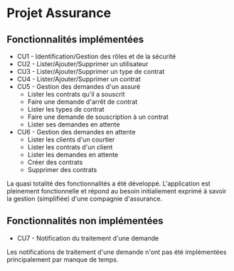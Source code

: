 # Projet Assurance

## Fonctionnalités implémentées

* CU1 - Identification/Gestion des rôles et de la sécurité
* CU2 - Lister/Ajouter/Supprimer un utilisateur
* CU3 - Lister/Ajouter/Supprimer un type de contrat
* CU4 - Lister/Ajouter/Supprimer un contrat
* CU5 - Gestion des demandes d'un assuré
	* Lister les contrats qu'il a souscrit
	* Faire une demande d'arrêt de contrat
	* Lister les types de contrat
	* Faire une demande de souscription à un contrat
	* Lister ses demandes en attente
* CU6 - Gestion des demandes en attente
	* Lister les clients d'un courtier
	* Lister les contrats d'un client
	* Lister les demandes en attente
	* Créer des contrats
	* Supprimer des contrats

La quasi totalité des fonctionnalités a été développé.
L'application est pleinement fonctionnelle et répond au besoin initialiement exprimé à savoir la gestion (simplifiée) d'une compagnie d'assurance.

## Fonctionnalités non implémentées

* CU7 - Notification du traitement d'une demande

Les notifications de traitement d'une demande n'ont pas été implémentées principalement par manque de temps.


